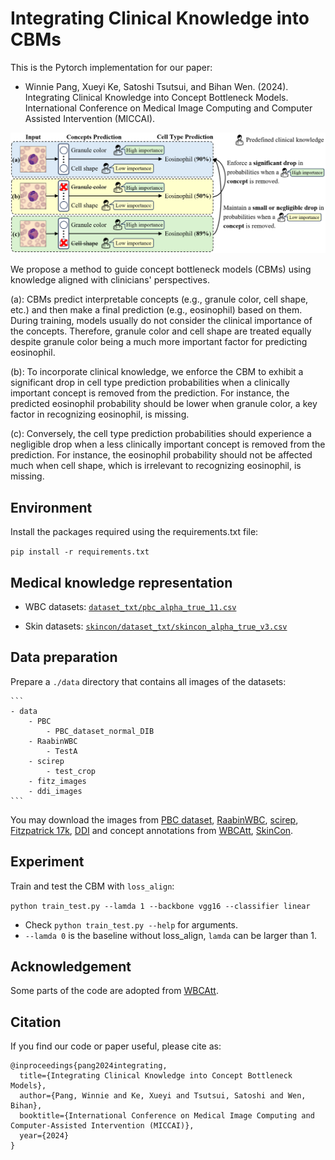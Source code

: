 # Integrating Clinical Knowledge into CBMs

This is the Pytorch implementation for our paper:

 - Winnie Pang, Xueyi Ke, Satoshi Tsutsui, and Bihan Wen. (2024). Integrating Clinical Knowledge into Concept Bottleneck Models. International Conference on Medical Image Computing and Computer Assisted Intervention (MICCAI). 


![overview](https://github.com/PangWinnie0219/align_concept_cbm/blob/main/figs/overview.png)

We propose a method to guide concept bottleneck models (CBMs) using knowledge aligned with clinicians' perspectives. 

(a): CBMs predict interpretable concepts (e.g., granule color, cell shape, etc.) and then make a final prediction (e.g., eosinophil) based on them. During training, models usually do not consider the clinical importance of the concepts. Therefore, granule color and cell shape are treated equally despite granule color being a much more important factor for predicting eosinophil. 

(b): To incorporate clinical knowledge, we enforce the CBM to exhibit a significant drop in cell type prediction probabilities when a clinically important concept is removed from the prediction. For instance, the predicted eosinophil probability should be lower when granule color, a key factor in recognizing eosinophil, is missing. 

(c): Conversely, the cell type prediction probabilities should experience a negligible drop when a less clinically important concept is removed from the prediction. For instance, the eosinophil probability should not be affected much when cell shape, which is irrelevant to recognizing eosinophil, is missing.

## Environment

Install the packages required using the requirements.txt file:

 `pip install -r requirements.txt `

## Medical knowledge representation
- WBC datasets: [`dataset_txt/pbc_alpha_true_11.csv`](https://github.com/PangWinnie0219/align_concept_cbm/blob/main/dataset_txt/pbc_alpha_true_11.csv)

- Skin datasets: [`skincon/dataset_txt/skincon_alpha_true_v3.csv`](https://github.com/PangWinnie0219/align_concept_cbm/blob/main/skincon/dataset_txt/skincon_alpha_true_v3.csv)

## Data preparation
Prepare a `./data` directory that contains all images of the datasets:

    ```
    - data
        - PBC
            - PBC_dataset_normal_DIB
        - RaabinWBC
            - TestA
        - scirep
            - test_crop
        - fitz_images
        - ddi_images
    ```
You may download the images from [PBC dataset](https://data.mendeley.com/datasets/snkd93bnjr/1), [RaabinWBC](https://raabindata.com/free-data/), [scirep](https://www.nature.com/articles/s41598-023-29331-3), [Fitzpatrick 17k](https://github.com/mattgroh/fitzpatrick17k), [DDI](https://ddi-dataset.github.io/index.html#paper) and concept annotations from [WBCAtt](https://rose1.ntu.edu.sg/dataset/WBCAtt/), [SkinCon](https://skincon-dataset.github.io/index.html#dataset).  

## Experiment

Train and test the CBM with `loss_align`:
  
  `python train_test.py --lamda 1 --backbone vgg16 --classifier linear`

-  Check `python train_test.py --help` for arguments.
- `--lamda 0` is the baseline without loss_align, `lamda` can be larger than 1. 

## Acknowledgement

Some parts of the code are adopted from [WBCAtt](https://github.com/apple2373/wbcatt). 


## Citation

If you find our code or paper useful, please cite as:

```
@inproceedings{pang2024integrating,
  title={Integrating Clinical Knowledge into Concept Bottleneck Models},
  author={Pang, Winnie and Ke, Xueyi and Tsutsui, Satoshi and Wen, Bihan},
  booktitle={International Conference on Medical Image Computing and Computer-Assisted Intervention (MICCAI)},
  year={2024}
}
```
